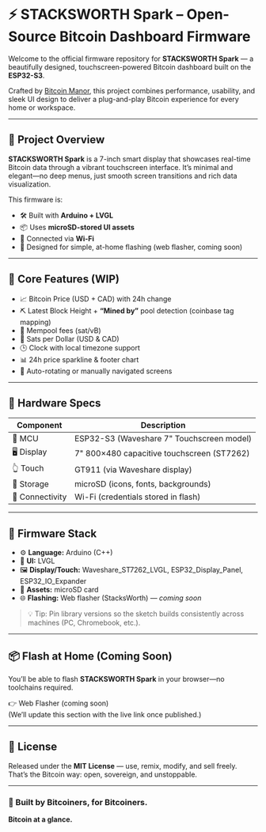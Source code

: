 # ⚡ STACKSWORTH Spark – Open-Source Bitcoin Dashboard Firmware

Welcome to the official firmware repository for **STACKSWORTH Spark** — a beautifully designed, touchscreen-powered Bitcoin dashboard built on the **ESP32-S3**.

Crafted by [Bitcoin Manor](https://BitcoinManor.com), this project combines performance, usability, and sleek UI design to deliver a plug-and-play Bitcoin experience for every home or workspace.

---

## 🧠 Project Overview

**STACKSWORTH Spark** is a 7-inch smart display that showcases real-time Bitcoin data through a vibrant touchscreen interface. It’s minimal and elegant—no deep menus, just smooth screen transitions and rich data visualization.

This firmware is:
- 🛠️ Built with **Arduino + LVGL**
- 📦 Uses **microSD-stored UI assets**
- 📡 Connected via **Wi-Fi**
- 🧰 Designed for simple, at-home flashing (web flasher, coming soon)

---

## 🚀 Core Features (WIP)

- 📈 Bitcoin Price (USD + CAD) with 24h change
- ⛏️ Latest Block Height + **“Mined by”** pool detection (coinbase tag mapping)
- 🧮 Mempool fees (sat/vB)
- 💸 Sats per Dollar (USD & CAD)
- 🕒 Clock with local timezone support
- 📊 24h price sparkline & footer chart
- 🔁 Auto-rotating or manually navigated screens

---

## 🔧 Hardware Specs

| Component        | Description                                      |
|------------------|--------------------------------------------------|
| 🧠 MCU           | ESP32-S3 (Waveshare 7" Touchscreen model)        |
| 🖥️ Display       | 7" 800×480 capacitive touchscreen (ST7262)       |
| 👆 Touch         | GT911 (via Waveshare display)                    |
| 💽 Storage       | microSD (icons, fonts, backgrounds)              |
| 📶 Connectivity  | Wi-Fi (credentials stored in flash)              |

---

## 🧰 Firmware Stack

- ⚙️ **Language:** Arduino (C++)
- 🎨 **UI:** LVGL
- 🖼️ **Display/Touch:** Waveshare_ST7262_LVGL, ESP32_Display_Panel, ESP32_IO_Expander
- 💾 **Assets:** microSD card
- 🌐 **Flashing:** Web flasher (StacksWorth) — *coming soon*

> 💡 Tip: Pin library versions so the sketch builds consistently across machines (PC, Chromebook, etc.).

---

## 📦 Flash at Home (Coming Soon)

You’ll be able to flash **STACKSWORTH Spark** in your browser—no toolchains required.

👉 Web Flasher (coming soon)  
(We’ll update this section with the live link once published.)

---

## 📜 License

Released under the **MIT License** — use, remix, modify, and sell freely.  
That’s the Bitcoin way: open, sovereign, and unstoppable.

---

### 🧡 Built by Bitcoiners, for Bitcoiners.  
**Bitcoin at a glance.**
